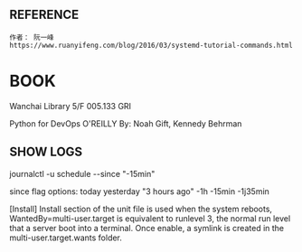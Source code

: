 REFERENCE
----------
    作者： 阮一峰
    https://www.ruanyifeng.com/blog/2016/03/systemd-tutorial-commands.html




BOOK
=================
Wanchai Library 5/F 005.133 GRI

Python for DevOps
O'REILLY
By: Noah Gift, Kennedy Behrman






SHOW LOGS
----------

journalctl -u schedule --since "-15min"

since flag options:
today
yesterday
"3 hours ago"
-1h
-15min
-1j35min

[Install] 
Install section of the unit file is used when the system reboots, WantedBy=multi-user.target is equivalent to runlevel 3, the normal run level that a server boot into a terminal.
Once enable, a symlink is created in the multi-user.target.wants folder.
